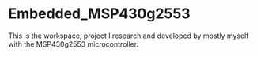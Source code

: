 # Embedded_MSP430g2553
This is the workspace, project I research and developed by mostly myself with the MSP430g2553 microcontroller.
